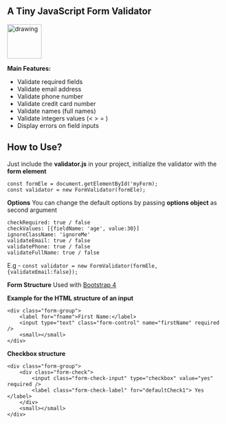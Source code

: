 **A Tiny JavaScript Form Validator**
---
<img src="https://upload.wikimedia.org/wikipedia/commons/thumb/9/99/Unofficial_JavaScript_logo_2.svg/480px-Unofficial_JavaScript_logo_2.svg.png" alt="drawing" width="80"/>

**Main Features:**
 - Validate required fields
 - Validate email address 
 - Validate phone number 
 - Validate credit card number 
 - Validate names (full names) 
 - Validate integers values (< > = )
 - Display errors on field inputs

**How to Use?**
--

Just include the **validator.js** in your project,
initialize the validator with the **form element**
	
    const formEle = document.getElementById('myForm);
    const validator = new FormValidator(formEle);
    
**Options**
    You can change the default options by passing **options object** as second argument
   
    checkRequired: true / false
	checkValues: [{fieldName: 'age', value:30}]
	ignoreClassName: 'ignoreMe'
    validateEmail: true / false
    validatePhone: true / false
    validateFullName: true / false
    
E.g - `const validator = new FormValidator(formEle, {validateEmail:false});`
    
**Form Structure**
Used with [Bootstrap 4](https://getbootstrap.com/)

**Example for the HTML structure of an input**

    <div class="form-group">
	    <label for="fname">First Name:</label>
	    <input type="text" class="form-control" name="firstName" required />
	    <small></small>
    </div>
    
   **Checkbox structure** 

    <div class="form-group">
	    <div class="form-check">
		    <input class="form-check-input" type="checkbox" value="yes" required />
		    <label class="form-check-label" for="defaultCheck1"> Yes </label>
	    </div>
	    <small></small>
    </div>

    
